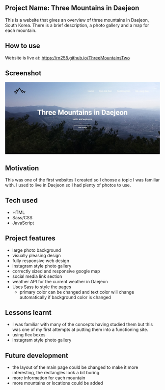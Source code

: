 ## Project Name: Three Mountains in Daejeon
This is a website that gives an overview of three mountains in Daejeon, South Korea. There is a brief description, a photo gallery and a map for each mountain.

## How to use
Website is live at: https://rn255.github.io/ThreeMountainsTwo

## Screenshot
![Three Mountains Screenshot](https://github.com/RN255/ThreeMountainsTwo/blob/main/images/threeMountainsScreenshot.jpg)

## Motivation
This was one of the first websites I created so I choose a topic I was familiar with. I used to live in Daejeon so I had plenty of photos to use.

## Tech used
- HTML
- Sass/CSS
- JavaScript

## Project features
- large photo background
- visually pleasing design
- fully responsive web design
- instagram style photo gallery
- correctly sized and responsive google map
- social media link section
- weather API for the current weather in Daejeon
- Uses Sass to style the pages 
    - primary color can be changed and text color will change automatically if background color is changed

## Lessons learnt
- I was familiar with many of the concepts having studied them but this was one of my first attempts at putting them into a functioning site.
- using flex boxes
- instagram style photo gallery

## Future development
- the layout of the main page could be changed to make it more interesting, the rectangles look a bit boring.
- more information for each mountain
- more mountains or locations could be added
